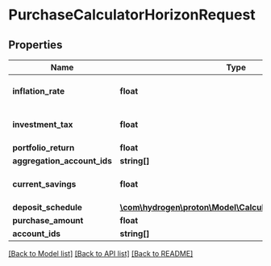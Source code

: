 # PurchaseCalculatorHorizonRequest

## Properties
Name | Type | Description | Notes
------------ | ------------- | ------------- | -------------
**inflation_rate** | **float** |  | [optional] [default to 0.0]
**investment_tax** | **float** |  | [optional] [default to 0.0]
**portfolio_return** | **float** |  | 
**aggregation_account_ids** | **string[]** |  | [optional] 
**current_savings** | **float** |  | [optional] [default to 0.0]
**deposit_schedule** | [**\com\hydrogen\proton\Model\CalculatorDepositSchedule1**](CalculatorDepositSchedule1.md) |  | [optional] 
**purchase_amount** | **float** |  | 
**account_ids** | **string[]** |  | [optional] 

[[Back to Model list]](../README.md#documentation-for-models) [[Back to API list]](../README.md#documentation-for-api-endpoints) [[Back to README]](../README.md)



